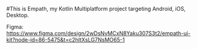 #This is Empath, my Kotlin Multiplatform project targeting Android, iOS, Desktop.

Figma: https://www.figma.com/design/2wDsNvMCxN8Yaku307S3t2/empath-ui-kit?node-id=86-5475&t=c2hltXsLG7NsMO65-1
